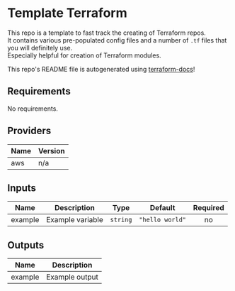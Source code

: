# Template Terraform

This repo is a template to fast track the creating of Terraform repos.  
It contains various pre-populated config files and a number of `.tf` files that you will definitely use.  
Especially helpful for creation of Terraform modules.

This repo's README file is autogenerated using [terraform-docs](https://github.com/terraform-docs/terraform-docs)!

## Requirements

No requirements.

## Providers

| Name | Version |
|------|---------|
| aws | n/a |

## Inputs

| Name | Description | Type | Default | Required |
|------|-------------|------|---------|:--------:|
| example | Example variable | `string` | `"hello world"` | no |

## Outputs

| Name | Description |
|------|-------------|
| example | Example output |

